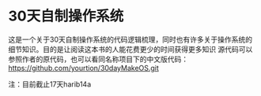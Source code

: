 # 30天自制操作系统
这是一个关于30天自制操作系统的代码逻辑梳理，同时也有许多关于操作系统的细节知识。目的是让阅读这本书的人能花费更少的时间获得更多知识
源代码可以参照作者的原代码，也可以看同名称项目下的中文版代码：https://github.com/yourtion/30dayMakeOS.git

注：目前截止17天harib14a
